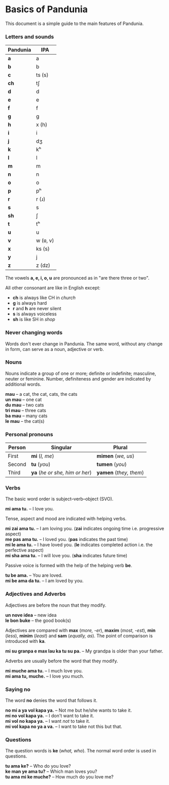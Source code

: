 # Basics of Pandunia

This document is a simple guide to the main features of Pandunia.


### Letters and sounds

| Pandunia | IPA |
|----------|-----|
| **a**  | a |
| **b**  | b |
| **c**  | ts (s) |
| **ch** | tʃ |
| **d**  | d |
| **e**  | e |
| **f**  | f |
| **g**  | g |
| **h**  | x (h) |
| **i**  | i |
| **j**  | dʒ |
| **k**  | kʰ |
| **l**  | l |
| **m**  | m |
| **n**  | n |
| **o**  | o |
| **p**  | pʰ |
| **r**  | r (ɹ) |
| **s**  | s |
| **sh** | ʃ |
| **t**  | tʰ |
| **u**  | u |
| **v**  | w (ʋ, v) |
| **x**  | ks (s) |
| **y**  | j |
| **z**  | z (dz) |

The vowels **a, e, i, o, u** are pronounced as in "are there three or two".

All other consonant are like in English except:

- **ch** is always like CH in _church_
- **g** is always hard
- **r** and **h** are never silent
- **s** is always voiceless
- **sh** is like SH in _shop_

### Never changing words

Words don't ever change in Pandunia.
The same word, without any change in form, can serve as a noun, adjective or verb.

### Nouns

Nouns indicate a group of one or more; definite or indefinite; masculine, neuter or feminine.
Number, definiteness and gender are indicated by additional words.

**mau**
– a cat, the cat, cats, the cats  
**un mau**
– one cat  
**du mau**
– two cats  
**tri mau**
– three cats  
**ba mau**
– many cats  
**le mau**
– the cat(s)

### Personal pronouns

| Person | Singular                         | Plural                  |
|--------|----------------------------------|-------------------------|
| First  | **mi** (_I, me_)                 | **mimen** (_we, us_)      |
| Second | **tu** (_you_)                   | **tumen** (_you_)         |
| Third  | **ya** (_he or she, him or her_) | **yamen** (_they, them_)  |

### Verbs

The basic word order is subject–verb–object (SVO).

**mi ama tu.**
– I love you.

Tense, aspect and mood are indicated with helping verbs.

**mi zai ama tu.**
– I am loving you.
(**zai** indicates ongoing time i.e. progressive aspect)  
**me pas ama tu.**
– I loved you.
(**pas** indicates the past time)  
**mi le ama tu.**
– I have loved you.
(**le** indicates completed action i.e. the perfective aspect)  
**mi sha ama tu.**
– I will love you.
(**sha** indicates future time)

Passive voice is formed with the help of the helping verb **be**.

**tu be ama.**
– You are loved.  
**mi be ama da tu.**
– I am loved by you.


### Adjectives and Adverbs

Adjectives are before the noun that they modify.

**un nove idea**
– new idea  
**le bon buke**
– the good book(s)

Adjectives are compared with
**max** (_more, -er_), **maxim** (_most, -est_),
**min** (_less_), **minim** (_least_) and **sam** (_equally, as_).
The point of comparison is introduced with **ka**.

**mi su granpa e max lau ka tu su pa.**
– My grandpa is older than your father.

Adverbs are usually before the word that they modify.

**mi muche ama tu.**
– I much love you.  
**mi ama tu, muche.**
– I love you much.


### Saying no

The word **no** denies the word that follows it.

**no mi a ya vol kapa ya.**
– Not me but he/she wants to take it.  
**mi no vol kapa ya.**
– I don't want to take it.  
**mi vol no kapa ya.**
– I want _not_ to take it.  
**mi vol kapa no ya a va.**
– I want to take not this but that.


### Questions

The question words is
**ke** (_what, who_).
The normal word order is used in questions.

**tu ama ke?**
– Who do you love?  
**ke man ye ama tu?**
– Which man loves you?  
**tu ama mi ke muche?**
– How much do you love me?

